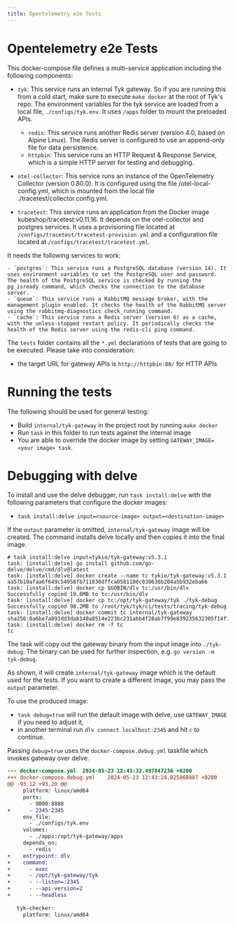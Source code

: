 ```yaml
---
title: Opentelemetry e2e Tests
---
```


# Opentelemetry e2e Tests

This docker-compose file defines a multi-service application including the following components:

- `tyk`: This service runs an internal Tyk gateway. So if you are running this from a cold start, make sure to execute `make docker` at the root of Tyk's repo. The environment variables for the tyk service are loaded from a local file, `./configs/tyk.env`. It uses `/apps` folder to mount the preloaded APIs.
    - `redis`: This service runs another Redis server (version 4.0, based on Alpine Linux). The Redis server is configured to use an append-only file for data persistence.
    - `httpbin`: This service runs an HTTP Request & Response Service, which is a simple HTTP server for testing and debugging.

- `otel-collector`: This service runs an instance of the OpenTelemetry Collector (version 0.80.0). It is configured using the file /otel-local-config.yml, which is mounted from the local file ./tracetest/collector.config.yml.

- `tracetest`: This service runs an application from the Docker image kubeshop/tracetest:v0.11.16. It depends on the otel-collector and postgres services. It uses a provisioning file located at `/configs/tracetest/tracetest-provision.yml` and a configuration file located at `/configs/tracetest/tracetest.yml`.

It needs the following services to work:

    - `postgres`: This service runs a PostgreSQL database (version 14). It uses environment variables to set the PostgreSQL user and password. The health of the PostgreSQL service is checked by running the pg_isready command, which checks the connection to the database server.
    - `queue`: This service runs a RabbitMQ message broker, with the management plugin enabled. It checks the health of the RabbitMQ server using the rabbitmq-diagnostics check_running command.
    - `cache`: This service runs a Redis server (version 6) as a cache, with the unless-stopped restart policy. It periodically checks the health of the Redis server using the redis-cli ping command.


The `tests` folder contains all the `*.yml` declarations of tests that are going to be executed. Please take into consideration:

- the target URL for gateway APIs is `http://httpbin:80/` for HTTP APIs

# Running the tests

The following should be used for general testing:

- Build `internal/tyk-gateway` in the project root by running `make docker`
- Run `task` in this folder to run tests against the internal image
- You are able to override the docker image by setting `GATEWAY_IMAGE=<your image> task`.

# Debugging with delve

To install and use the delve debugger, run `task install:delve` with the
following parameters that configure the docker images:

- `task install:delve input=<source-image> output=<destination-image>`

If the `output` parameter is omitted, `internal/tyk-gateway` image will
be created. The command installs delve locally and then copies it into
the final image.

```
# task install:delve input=tykio/tyk-gateway:v5.3.1
task: [install:delve] go install github.com/go-delve/delve/cmd/dlv@latest
task: [install:delve] docker create --name tc tykio/tyk-gateway:v5.3.1
aa57b10afaa6f649c54958fb711830dffca0581100c030636b204a5b932eba66
task: [install:delve] docker cp $GOBIN/dlv tc:/usr/bin/dlv
Successfully copied 19.6MB to tc:/usr/bin/dlv
task: [install:delve] docker cp tc:/opt/tyk-gateway/tyk ./tyk-debug
Successfully copied 98.2MB to /root/tyk/tyk/ci/tests/tracing/tyk-debug
task: [install:delve] docker commit tc internal/tyk-gateway
sha256:8a6be7a091dd3dab140a8514e223bc231abb4f28ab7f99e839235632305f14f1
task: [install:delve] docker rm -f tc
tc
```

The task will copy out the gateway binary from the input image into `./tyk-debug`.
The binary can be used for further inspection, e.g. `go version -m tyk-debug`.

As shown, it will create `internal/tyk-gateway` image which is the default
used for the tests. If you want to create a different image, you may
pass the `output` parameter.

To use the produced image:

- `task debug=true` will run the default image with delve, use `GATEWAY_IMAGE` if you need to adjust it,
- in another terminal run `dlv connect localhost:2345` and hit `c` to continue.

Passing `debug=true` uses the `docker-compose.debug.yml` taskfile which invokes gateway over delve.

```diff
--- docker-compose.yml	2024-05-23 12:43:32.497847236 +0200
+++ docker-compose.debug.yml	2024-05-23 12:43:24.025868887 +0200
@@ -93,12 +93,20 @@
     platform: linux/amd64
     ports:
       - 9000:8080
+      - 2345:2345
     env_file:
       - ./configs/tyk.env
     volumes:
       - ./apps:/opt/tyk-gateway/apps
     depends_on:
       - redis
+    entrypoint: dlv
+    command:
+      - exec
+      - /opt/tyk-gateway/tyk
+      - --listen=:2345
+      - --api-version=2
+      - --headless
 
   tyk-checker:
     platform: linux/amd64
```
